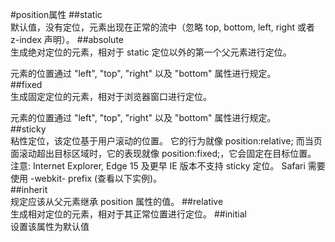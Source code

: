 #position属性
##static  
默认值，没有定位，元素出现在正常的流中（忽略 top, bottom, left, right 或者 z-index 声明）。
##absolute  
生成绝对定位的元素，相对于 static 定位以外的第一个父元素进行定位。

元素的位置通过 "left", "top", "right" 以及 "bottom" 属性进行规定。  
##fixed  
生成固定定位的元素，相对于浏览器窗口进行定位。

元素的位置通过 "left", "top", "right" 以及 "bottom" 属性进行规定。  
##sticky  
粘性定位，该定位基于用户滚动的位置。
它的行为就像 position:relative; 而当页面滚动超出目标区域时，它的表现就像 position:fixed;，它会固定在目标位置。
注意: Internet Explorer, Edge 15 及更早 IE 版本不支持 sticky 定位。 Safari 需要使用 -webkit- prefix (查看以下实例)。  
##inherit  
规定应该从父元素继承 position 属性的值。 
##relative  
 生成相对定位的元素，相对于其正常位置进行定位。
##initial  
设置该属性为默认值